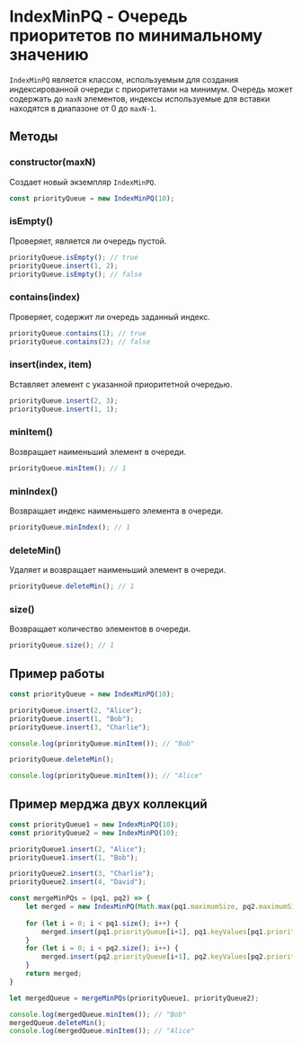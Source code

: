 # IndexMinPQ - Очередь приоритетов по минимальному значению

`IndexMinPQ` является классом, используемым для создания индексированной очереди с приоритетами на минимум. Очередь может содержать до `maxN` элементов, индексы используемые для вставки находятся в диапазоне от 0 до `maxN-1`.


## Методы

### constructor(maxN)
Создает новый экземпляр `IndexMinPQ`.
```javascript
const priorityQueue = new IndexMinPQ(10);
```

### isEmpty()
Проверяет, является ли очередь пустой.
```javascript
priorityQueue.isEmpty(); // true
priorityQueue.insert(1, 2);
priorityQueue.isEmpty(); // false
```

### contains(index)
Проверяет, содержит ли очередь заданный индекс.
```javascript
priorityQueue.contains(1); // true
priorityQueue.contains(2); // false
```

### insert(index, item)
Вставляет элемент с указанной приоритетной очередью.
```javascript
priorityQueue.insert(2, 3);
priorityQueue.insert(1, 1);
```

### minItem()
Возвращает наименьший элемент в очереди.
```javascript
priorityQueue.minItem(); // 1
```

### minIndex()
Возвращает индекс наименьшего элемента в очереди.
```javascript
priorityQueue.minIndex(); // 1
```

### deleteMin()
Удаляет и возвращает наименьший элемент в очереди.
```javascript
priorityQueue.deleteMin(); // 1
```

### size()
Возвращает количество элементов в очереди.
```javascript
priorityQueue.size(); // 1
```

## Пример работы

```javascript
const priorityQueue = new IndexMinPQ(10);

priorityQueue.insert(2, "Alice");
priorityQueue.insert(1, "Bob");
priorityQueue.insert(3, "Charlie");

console.log(priorityQueue.minItem()); // "Bob"

priorityQueue.deleteMin();

console.log(priorityQueue.minItem()); // "Alice"
```

## Пример мерджа двух коллекций

```javascript
const priorityQueue1 = new IndexMinPQ(10);
const priorityQueue2 = new IndexMinPQ(10);

priorityQueue1.insert(2, "Alice");
priorityQueue1.insert(1, "Bob");

priorityQueue2.insert(3, "Charlie");
priorityQueue2.insert(4, "David");

const mergeMinPQs = (pq1, pq2) => {
    let merged = new IndexMinPQ(Math.max(pq1.maximumSize, pq2.maximumSize));
  
    for (let i = 0; i < pq1.size(); i++) {
        merged.insert(pq1.priorityQueue[i+1], pq1.keyValues[pq1.priorityQueue[i+1]]);
    }
    for (let i = 0; i < pq2.size(); i++) {
        merged.insert(pq2.priorityQueue[i+1], pq2.keyValues[pq2.priorityQueue[i+1]]);
    }
    return merged;
}

let mergedQueue = mergeMinPQs(priorityQueue1, priorityQueue2);

console.log(mergedQueue.minItem()); // "Bob"
mergedQueue.deleteMin();
console.log(mergedQueue.minItem()); // "Alice"